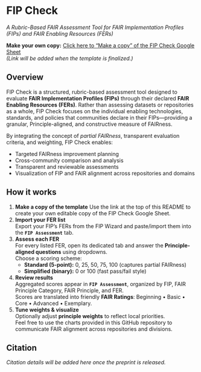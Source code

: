 # FIP Check
_A Rubric-Based FAIR Assessment Tool for FAIR Implementation Profiles (FIPs) and FAIR Enabling Resources (FERs)_

**Make your own copy:** [Click here to “Make a copy” of the FIP Check Google Sheet](#)  
*(Link will be added when the template is finalized.)*



## Overview
FIP Check is a structured, rubric-based assessment tool designed to evaluate **FAIR Implementation Profiles (FIPs)** through their declared **FAIR Enabling Resources (FERs)**.
Rather than assessing datasets or repositories as a whole, FIP Check focuses on the individual enabling technologies, standards, and policies that communities declare in their FIPs—providing a granular, Principle-aligned, and constructive measure of FAIRness.

By integrating the concept of _partial FAIRness_, transparent evaluation criteria, and weighting, FIP Check enables:
- Targeted FAIRness improvement planning
- Cross-community comparison and analysis
- Transparent and reviewable assessments
- Visualization of FIP and FAIR alignment across repositories and domains



## How it works
1. **Make a copy of the template**
   Use the link at the top of this README to create your own editable copy of the FIP Check Google Sheet.
2. **Import your FER list**  
   Export your FIP’s FERs from the FIP Wizard and paste/import them into the **`FIP Assessment`** tab.
3. **Assess each FER**  
   For every listed FER, open its dedicated tab and answer the **Principle-aligned questions** using dropdowns.  
   Choose a scoring scheme:
   - **Standard (5-point):** 0, 25, 50, 75, 100 (captures partial FAIRness)
   - **Simplified (binary):** 0 or 100 (fast pass/fail style)
4. **Review results**  
   Aggregated scores appear in **`FIP Assessment`**, organized by FIP, FAIR Principle Category, FAIR Principle, and FER.  
   Scores are translated into friendly **FAIR Ratings**: Beginning • Basic • Core • Advanced • Exemplary.
5. **Tune weights & visualize**  
   Optionally adjust **principle weights** to reflect local priorities.  
   Feel free to use the charts provided in this GitHub repository to communicate FAIR alignment across repositories and divisions.



## Citation
*Citation details will be added here once the preprint is released.*
